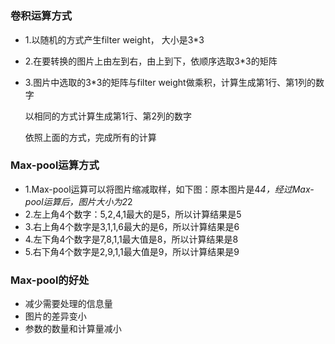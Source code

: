 # 

### 卷积运算方式
* 1.以随机的方式产生filter weight， 大小是3*3
* 2.在要转换的图片上由左到右，由上到下，依顺序选取3*3的矩阵
* 3.图片中选取的3*3的矩阵与filter weight做乘积，计算生成第1行、第1列的数字

  以相同的方式计算生成第1行、第2列的数字
  
  依照上面的方式，完成所有的计算
  

### Max-pool运算方式
* 1.Max-pool运算可以将图片缩减取样，如下图：原本图片是4*4，经过Max-pool运算后，图片大小为2*2
* 2.左上角4个数字：5,2,4,1最大的是5，所以计算结果是5
* 3.右上角4个数字是3,1,1,6最大的是6，所以计算结果是6
* 4.左下角4个数字是7,8,1,1最大值是8，所以计算结果是8
* 5.右下角4个数字是2,9,1,1最大值是9，所以计算结果是9

### Max-pool的好处
* 减少需要处理的信息量
* 图片的差异变小
* 参数的数量和计算量减小